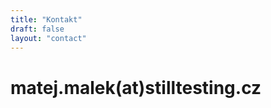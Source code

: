 ```yaml
---
title: "Kontakt"
draft: false
layout: "contact"
---
```



# matej.malek<span class="italic lowercase normal">(at)</span>stilltesting.cz #
